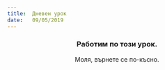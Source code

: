 ```yaml
---
title:  Дневен урок
date:   09/05/2019
---
```


### <center>Работим по този урок.</center>
<center>Моля, върнете се по-късно.</center>
